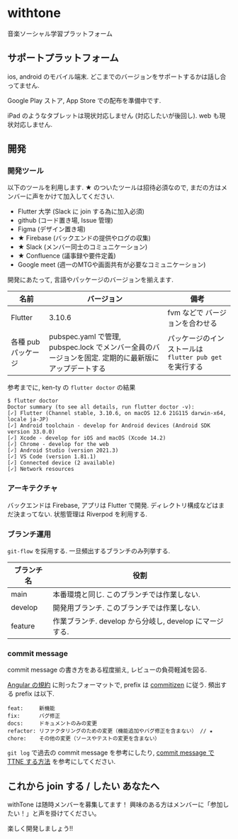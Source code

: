 # withtone

音楽ソーシャル学習プラットフォーム

## サポートプラットフォーム

ios, android のモバイル端末. 
どこまでのバージョンをサポートするかは話し合ってません.

Google Play ストア, App Store での配布を準備中です.

iPad のようなタブレットは現状対応しません (対応したいが後回し).
web も現状対応しません.

## 開発

### 開発ツール

以下のツールを利用します.
★ のついたツールは招待必須なので, まだの方はメンバーに声をかけて加入してください.

- Flutter 大学 (Slack に join する為に加入必須)
- github (コード置き場, Issue 管理)
- Figma (デザイン置き場)
- ★ Firebase (バックエンドの提供やログの収集)
- ★ Slack (メンバー同士のコミュニケーション)
- ★ Confluence (議事録や要件定義)
- Google meet (週一のMTGや画面共有が必要なコミュニケーション)

開発にあたって, 言語やパッケージのバージョンを揃えます.

| 名前 | バージョン | 備考 |
| --- | --- | --- |
| Flutter | 3.10.6 | fvm などで バージョンを合わせる |
| 各種 pub パッケージ | pubspec.yaml で管理, pubspec.lock でメンバー全員のバージョンを固定. 定期的に最新版にアップデートする | パッケージのインストールは `flutter pub get` を実行する |


参考までに, ken-ty の `flutter doctor` の結果
```
$ flutter doctor
Doctor summary (to see all details, run flutter doctor -v):
[✓] Flutter (Channel stable, 3.10.6, on macOS 12.6 21G115 darwin-x64, locale ja-JP)
[✓] Android toolchain - develop for Android devices (Android SDK version 33.0.0)
[✓] Xcode - develop for iOS and macOS (Xcode 14.2)
[✓] Chrome - develop for the web
[✓] Android Studio (version 2021.3)
[✓] VS Code (version 1.81.1)
[✓] Connected device (2 available)
[✓] Network resources
```

### アーキテクチャ

バックエンドは Firebase, アプリは Flutter で開発.
ディレクトリ構成などはまだ決まってない.
状態管理は Riverpod を利用する.

### ブランチ運用

`git-flow` を採用する. 一旦頻出するブランチのみ列挙する.

| ブランチ名 | 役割 |
| --- | --- |
| main | 本番環境と同じ. このブランチでは作業しない. |
| develop | 開発用ブランチ. このブランチでは作業しない. |
| feature | 作業ブランチ. develop から分岐し, develop にマージする. |

### commit message

commit message の書き方をある程度揃え, レビューの負荷軽減を図る.

[Angular の規約](https://github.com/angular/angular/blob/68a6a07/CONTRIBUTING.md#-commit-message-format) に則ったフォーマットで,
prefix は [commitizen](cz-conventional-changelog-ja) に従う.
頻出する prefix は以下.

```
feat:     新機能
fix:      バグ修正
docs:     ドキュメントのみの変更
refactor: リファクタリングのための変更（機能追加やバグ修正を含まない） // ★
chore:    その他の変更（ソースやテストの変更を含まない）
```

`git log` で過去の commit message を参考にしたり, [commit message で TTNE する方法](https://zenn.dev/ken_ty/articles/417f58aaa67ec3) を参考にしてください.

## これから join する / したい あなたへ

withTone は随時メンバーを募集してます！
興味のある方はメンバーに「参加したい！」と声を掛けてください。

楽しく開発しましょう!!
